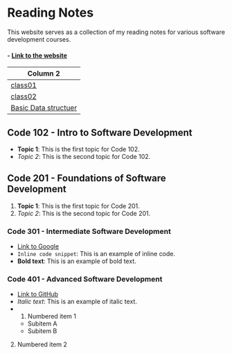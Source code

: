 # Reading Notes

This website serves as a collection of my reading notes for various software development courses.

#### - [Link to the website](https://saleh2001k.github.io/Reading-Notes/)

| Column 2 |
|----------|
| [class01](./week01/class01A.md)   |
| [class02](./week01/class01B.md)   |
| [Basic Data structuer](./week01/BasicDataStructures.md)   |
## Code 102 - Intro to Software Development

- **Topic 1**: This is the first topic for Code 102.
- *Topic 2*: This is the second topic for Code 102.

## Code 201 - Foundations of Software Development

1. **Topic 1**: This is the first topic for Code 201.
2. *Topic 2*: This is the second topic for Code 201.

### Code 301 - Intermediate Software Development

- [Link to Google](https://www.google.com/)
- `Inline code snippet`: This is an example of inline code.
- **Bold text**: This is an example of bold text.

### Code 401 - Advanced Software Development

- [Link to GitHub](https://github.com/)
- *Italic text*: This is an example of italic text.
- 1. Numbered item 1
   - Subitem A
   - Subitem B
2. Numbered item 2

